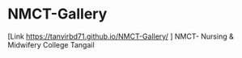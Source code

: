 # NMCT-Gallery
[Link https://tanvirbd71.github.io/NMCT-Gallery/ ]
 NMCT- Nursing & Midwifery College Tangail

